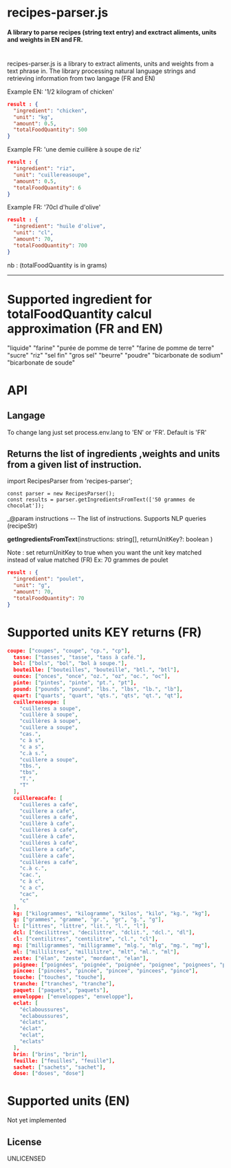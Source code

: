 # recipes-parser.js

#### A library to parse recipes (string text entry) and exctract aliments, units and weights in EN and FR.

#

recipes-parser.js is a library to extract aliments, units and weights from a text phrase in. The library processing natural language strings and retrieving information from two langage (FR and EN)

Example EN: '1/2 kilogram of chicken'

```json
result : {
  "ingredient": "chicken",
  "unit": "kg",
  "amount": 0.5,
  "totalFoodQuantity": 500
}
```

Example FR: 'une demie cuillère à soupe de riz'

```json
result : {
  "ingredient": "riz",
  "unit": "cuillereasoupe",
  "amount": 0.5,
  "totalFoodQuantity": 6
}
```

Example FR: '70cl d'huile d'olive'

```json
result : {
  "ingredient": "huile d'olive",
  "unit": "cl",
  "amount": 70,
  "totalFoodQuantity": 700
}
```

nb : (totalFoodQuantity is in grams)

---

# Supported ingredient for totalFoodQuantity calcul approximation (FR and EN)

"liquide"
"farine"
"purée de pomme de terre"
"farine de pomme de terre"
"sucre"
"riz"
"sel fin"
"gros sel"
"beurre"
"poudre"
"bicarbonate de sodium"
"bicarbonate de soude"

# API

## Langage

To change lang just set process.env.lang to 'EN' or 'FR'. Default is 'FR'

## Returns the list of ingredients ,weights and units from a given list of instruction.

import RecipesParser from 'recipes-parser';

```
const parser = new RecipesParser();
const results = parser.getIngredientsFromText(['50 grammes de chocolat']);
```

\_@param instructions -- The list of instructions. Supports NLP queries (recipeStr)

**getIngredientsFromText**(instructions: string[], returnUnitKey?: boolean )

Note : set returnUnitKey to true when you want the unit key matched instead of value matched (FR)
Ex: 70 grammes de poulet

```json
result : {
  "ingredient": "poulet",
  "unit": "g",
  "amount": 70,
  "totalFoodQuantity": 70
}
```

# Supported units KEY returns (FR)

```json
coupe: ["coupes", "coupe", "cp.", "cp"],
  tasse: ["tasses", "tasse", "tass à café."],
  bol: ["bols", "bol", "bol à soupe."],
  bouteille: ["bouteilles", "bouteille", "btl.", "btl"],
  ounce: ["onces", "once", "oz.", "oz", "oc.", "oc"],
  pinte: ["pintes", "pinte", "pt.", "pt"],
  pound: ["pounds", "pound", "lbs.", "lbs", "lb.", "lb"],
  quart: ["quarts", "quart", "qts.", "qts", "qt.", "qt"],
  cuillereasoupe: [
    "cuilleres a soupe",
    "cuillère à soupe",
    "cuillères à soupe",
    "cuillere a soupe",
    "cas.",
    "c à s",
    "c a s",
    "c.à s.",
    "cuillere a soupe",
    "tbs.",
    "tbs",
    "T.",
    "T"
  ],
  cuillereacafe: [
    "cuilleres a cafe",
    "cuillere a cafe",
    "cuilleres a cafe",
    "cuillère à cafe",
    "cuillères à cafe",
    "cuillére à cafe",
    "cuilléres à cafe",
    "cuillere a cafe",
    "cuillère a cafe",
    "cuillères a cafe",
    "c.à c.",
    "cac.",
    "c à c",
    "c a c",
    "cac",
    "c"
  ],
  kg: ["kilogrammes", "kilogramme", "kilos", "kilo", "kg.", "kg"],
  g: ["grammes", "gramme", "gr.", "gr", "g.", "g"],
  l: ["littres", "littre", "lit.", "l.", "l"],
  dcl: ["decilittres", "decilittre", "dclit.", "dcl.", "dl"],
  cl: ["centilitres", "centilitre", "cl.", "cl"],
  mg: ["milligrammes", "milligramme", "mlg.", "mlg", "mg.", "mg"],
  ml: ["millilitres", "millilitre", "mlt", "ml.", "ml"],
  zeste: ["élan", "zeste", "mordant", "elan"],
  poignee: ["poignées", "poignée", "poignée", "poignee", "poignees", "poigne"],
  pincee: ["pincées", "pincée", "pincee", "pincees", "pince"],
  touche: ["touches", "touche"],
  tranche: ["tranches", "tranche"],
  paquet: ["paquets", "paquets"],
  enveloppe: ["enveloppes", "enveloppe"],
  eclat: [
    "éclaboussures",
    "eclaboussures",
    "éclats",
    "éclat",
    "eclat",
    "eclats"
  ],
  brin: ["brins", "brin"],
  feuille: ["feuilles", "feuille"],
  sachet: ["sachets", "sachet"],
  dose: ["doses", "dose"]
```

# Supported units (EN)

Not yet implemented

## License

UNLICENSED
